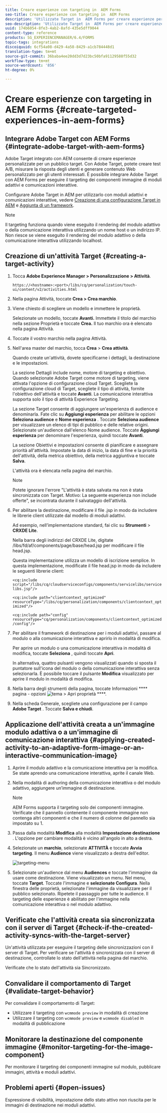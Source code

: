 ```yaml
---
title: Creare esperienze con targeting in  AEM Forms
seo-title: Creare esperienze con targeting in  AEM Forms
description: 'Utilizzate Target in  AEM Forms per creare esperienze personalizzate per clienti mirati. '
seo-description: 'Utilizzate Target in  AEM Forms per creare esperienze personalizzate per clienti mirati. '
uuid: 174b6054-8fe3-4ab2-8afd-435e5dff9044
content-type: reference
products: SG_EXPERIENCEMANAGER/6.4/FORMS
topic-tags: integrations
discoiquuid: 6cf54a08-d429-4a58-8429-a1cb784448d1
translation-type: tm+mt
source-git-commit: 36baba4ee20dd3d7d23bc50bfa91129588f55d32
workflow-type: tm+mt
source-wordcount: '856'
ht-degree: 0%

---
```



# Creare esperienze con targeting in  AEM Forms {#create-targeted-experiences-in-aem-forms}

## Integrare  Adobe Target con  AEM Forms {#integrate-adobe-target-with-aem-forms}

 Adobe Target integrato con AEM consente di creare esperienze personalizzate per un pubblico target. Con  Adobe Target, potete creare test A/B, misurare la risposta degli utenti e generare contenuto Web personalizzato per gli utenti interessati. È possibile integrare  Adobe Target con  AEM Forms per eseguire il targeting dei componenti immagine di moduli adattivi e comunicazioni interattive.

Configurare  Adobe Target in AEM per utilizzarlo con moduli adattivi e comunicazioni interattive, vedere [Creazione di una configurazione Target in AEM](/help/sites-administering/target.md) e [Aggiunta di un framework](/help/sites-administering/target.md).

>[!NOTE]
>
>Il targeting funziona quando viene eseguito il rendering del modulo adattivo o della comunicazione interattiva utilizzando un nome host o un indirizzo IP. Non riesce se viene eseguito il rendering del modulo adattivo o della comunicazione interattiva utilizzando localhost.

## Creazione di un&#39;attività Target {#creating-a-target-activity}

1. Tocca **Adobe Experience Manager > Personalizzazione > Attività**.

   `https://<hostname>:<port>/libs/cq/personalization/touch-ui/content/v2/activities.html`

1. Nella pagina Attività, toccate **Crea > Crea marchio**.
1. Viene chiesto di scegliere un modello e immettere le proprietà.

   Selezionate un modello, toccate **Avanti.** Immettete il titolo del marchio nella sezione Proprietà e toccate **Crea.**
Il tuo marchio ora è elencato nella pagina Attività.

1. Toccate il vostro marchio nella pagina Attività.
1. Nell&#39;area master del marchio, tocca **Crea** > **Crea attività**.

   Quando create un&#39;attività, dovete specificarne i dettagli, la destinazione e le impostazioni.

   La sezione Dettagli include nome, motore di targeting e obiettivo. Quando selezionate  Adobe Target come motore di targeting, viene attivata l&#39;opzione di configurazione cloud Target. Scegliete la configurazione cloud di Target, scegliete il tipo di attività, fornite l&#39;obiettivo dell&#39;attività e toccate **Avanti**. La comunicazione interattiva supporta solo il tipo di attività Experience Targeting.

   La sezione Target consente di aggiungere un&#39;esperienza di audience e denominarla. Fate clic su **Aggiungi esperienza** per abilitare le opzioni **Seleziona audience** e **Nome esperienza** . Toccate **Seleziona audience** per visualizzare un elenco di tipi di pubblico e delle relative origini. Selezionate un&#39;audience dall&#39;elenco Nome audience. Toccate **Aggiungi esperienza** per denominare l&#39;esperienza, quindi toccate **Avanti**.

   La sezione Obiettivi e impostazioni consente di pianificare e assegnare priorità all&#39;attività. Impostate la data di inizio, la data di fine e la priorità dell&#39;attività, della metrica obiettivo, della metrica aggiuntiva e toccate **Salva**.

   L&#39;attività ora è elencata nella pagina del marchio.

   >[!NOTE]
   >
   >Potete ignorare l&#39;errore &quot;L&#39;attività è stata salvata ma non è stata sincronizzata con Target. Motivo: La seguente esperienza non include offerte&quot;, se incontrata durante il salvataggio dell&#39;attività.

1. Per abilitare la destinazione, modificare il file .jsp in modo da includere le librerie client utilizzate dal modello di moduli adattivi.

   Ad esempio, nell’implementazione standard, fai clic su **Strumenti** > **CRXDE Lite**.

   Nella barra degli indirizzi del CRXDE Lite, digitate /libs/fd/af/components/page/base/head.jsp per modificare il file head.jsp.

   Questa implementazione utilizza un modello di iscrizione semplice. In questa implementazione, modificate il file head.jsp in modo da includere le seguenti librerie client:

   `<cq:include script="/libs/cq/cloudserviceconfigs/components/servicelibs/servicelibs.jsp"/>`

   `<cq:include path="clientcontext_optimized" resourceType="/libs/cq/personalization/components/clientcontext_optimized"/>`

   `<cq:include path="config" resourceType="cq/personalization/components/clientcontext_optimized/config"/>`

1. Per abilitare il framework di destinazione per i moduli adattivi, passare al modulo o alla comunicazione interattiva e aprirlo in modalità di modifica.

   Per aprire un modulo o una comunicazione interattiva in modalità di modifica, toccate **Seleziona** , quindi toccate **Apri**.

   In alternativa, quattro pulsanti vengono visualizzati quando si sposta il puntatore sull&#39;icona del modulo o della comunicazione interattiva senza selezionarla. È possibile toccare il pulsante **Modifica** visualizzato per aprire il modulo in modalità di modifica.

1. Nella barra degli strumenti della pagina, toccate Informazioni **** pagina - opzioni ![tema >](assets/theme-options.png) Apri proprietà ****.
1. Nella scheda Generale, scegliete una configurazione per il campo **Adobe Target** . Toccate **Salva e chiudi**.

## Applicazione dell&#39;attività creata a un&#39;immagine modulo adattiva o a un&#39;immagine di comunicazione interattiva {#applying-created-activity-to-an-adaptive-form-image-or-an-interactive-communication-image}

1. Aprire il modulo adattivo e la comunicazione interattiva per la modifica. Se state aprendo una comunicazione interattiva, aprite il canale Web.

1. Nella modalità di authoring della comunicazione interattiva o del modulo adattivo, aggiungere un’immagine di destinazione.

   >[!NOTE]
   >
   > AEM Forms supporta il targeting solo dei componenti immagine. Verificate che il pannello contenente il componente immagine non contenga altri componenti e che il numero di colonne del pannello sia impostato su 1.

1. Passa dalla modalità **Modifica** alla modalità **Impostazione destinazione** . L&#39;opzione per cambiare modalità è vicino all&#39;angolo in alto a destra.
1. Selezionate un **marchio**, selezionate **ATTIVITÀ** e toccate **Avvia targeting**. Il menu **Audience** viene visualizzato a destra dell&#39;editor.

   ![targeting-menu](assets/targeting-menu.png)

1. Selezionate un&#39;audience dal menu **Audiences** e toccate l&#39;immagine da usare come destinazione. Viene visualizzato un menu. Nel menu, toccate **Target**. Toccate l&#39;immagine e **selezionate Configura**. Nella finestra delle proprietà, selezionate l&#39;immagine da visualizzare per il pubblico selezionato. Ripetete il passaggio per tutte le audience. Il targeting delle esperienze è abilitato per l&#39;immagine nella comunicazione interattiva o nel modulo adattivo.

## Verificate che l&#39;attività creata sia sincronizzata con il server di Target {#check-if-the-created-activity-syncs-with-the-target-server}

Un&#39;attività utilizzata per eseguire il targeting delle sincronizzazioni con il server di Target. Per verificare se l&#39;attività è sincronizzata con il server di destinazione, controllate lo stato dell&#39;attività nella pagina del marchio.

Verificate che lo stato dell&#39;attività sia Sincronizzato.

## Convalidare il comportamento di Target {#validate-target-behavior}

Per convalidare il comportamento di Target:

* Utilizzare il targeting con `wcmmode preview` in modalità di creazione
* Utilizzare il targeting con `wcmmode preview` e `wcmmode disabled` in modalità di pubblicazione

## Monitorare la destinazione del componente immagine {#monitor-targeting-for-the-image-component}

Per monitorare il targeting dei componenti immagine sul modulo, pubblicare immagini, attività e moduli adattivi.

## Problemi aperti {#open-issues}

Espressione di visibilità, impostazione dello stato attivo non riuscita per le immagini di destinazione nei moduli adattivi.
